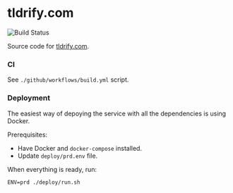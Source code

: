 tldrify.com
============

![Build Status](https://github.com/tldrify/website/workflows/build/badge.svg)

Source code for [tldrify.com](https://tldrify.com).


### CI ###

See `./github/workflows/build.yml` script.


### Deployment ###

The easiest way of depoying the service with all the dependencies is using Docker.

Prerequisites:

 * Have Docker and `docker-compose` installed.
 * Update `deploy/prd.env` file.
 
When everything is ready, run:

    ENV=prd ./deploy/run.sh

